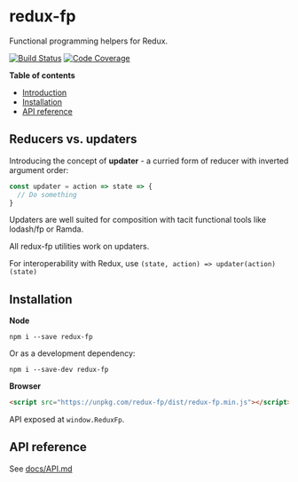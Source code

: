 # redux-fp

Functional programming helpers for Redux.

[![Build Status](https://travis-ci.org/rvikmanis/redux-fp.svg?branch=master)](https://travis-ci.org/rvikmanis/redux-fp)
[![Code Coverage](https://codecov.io/gh/rvikmanis/redux-fp/branch/master/graph/badge.svg)](https://codecov.io/gh/rvikmanis/redux-fp)

**Table of contents**

- [Introduction](#introduction)
- [Installation](#installation)
- [API reference](#api-reference)

## Reducers vs. updaters

Introducing the concept of **updater** - a curried form of reducer with inverted argument order:

```javascript
const updater = action => state => {
  // Do something
}
```

Updaters are well suited for composition with tacit functional tools like lodash/fp or Ramda.

All redux-fp utilities work on updaters.

For interoperability with Redux, use `(state, action) => updater(action)(state)`

## Installation

**Node**

`npm i --save redux-fp`

Or as a development dependency:

`npm i --save-dev redux-fp`

**Browser**

```html
<script src="https://unpkg.com/redux-fp/dist/redux-fp.min.js"></script>
```

API exposed at `window.ReduxFp`.

## API reference

See [docs/API.md](docs/API.md)
